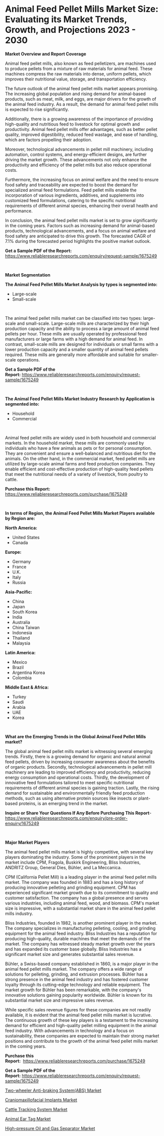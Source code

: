 <p><h1>Animal Feed Pellet Mills Market Size: Evaluating its Market Trends, Growth, and Projections 2023 - 2030</h1></p><p><strong>Market Overview and Report Coverage</strong></p>
<p><p>Animal feed pellet mills, also known as feed pelletizers, are machines used to produce pellets from a mixture of raw materials for animal feed. These machines compress the raw materials into dense, uniform pellets, which improves their nutritional value, storage, and transportation efficiency.</p><p>The future outlook of the animal feed pellet mills market appears promising. The increasing global population and rising demand for animal-based products, such as meat, milk, and eggs, are major drivers for the growth of the animal feed industry. As a result, the demand for animal feed pellet mills is expected to rise significantly.</p><p>Additionally, there is a growing awareness of the importance of providing high-quality and nutritious feed to livestock for optimal growth and productivity. Animal feed pellet mills offer advantages, such as better pellet quality, improved digestibility, reduced feed wastage, and ease of handling, which are factors propelling their adoption.</p><p>Moreover, technological advancements in pellet mill machinery, including automation, control systems, and energy-efficient designs, are further driving the market growth. These advancements not only enhance the productivity and efficiency of the pellet mills but also reduce operational costs.</p><p>Furthermore, the increasing focus on animal welfare and the need to ensure food safety and traceability are expected to boost the demand for specialized animal feed formulations. Feed pellet mills enable the incorporation of various ingredients, additives, and supplements into customized feed formulations, catering to the specific nutritional requirements of different animal species, enhancing their overall health and performance.</p><p>In conclusion, the animal feed pellet mills market is set to grow significantly in the coming years. Factors such as increasing demand for animal-based products, technological advancements, and a focus on animal welfare and food safety are anticipated to drive this growth. The forecasted CAGR of 7.1% during the forecasted period highlights the positive market outlook.</p></p>
<p><strong>Get a Sample PDF of the Report:</strong> <a href="https://www.reliableresearchreports.com/enquiry/request-sample/1675249">https://www.reliableresearchreports.com/enquiry/request-sample/1675249</a></p>
<p>&nbsp;</p>
<p><strong>Market Segmentation</strong></p>
<p><strong>The Animal Feed Pellet Mills Market Analysis by types is segmented into:</strong></p>
<p><ul><li>Large-scale</li><li>Small-scale</li></ul></p>
<p>&nbsp;</p>
<p><p>The animal feed pellet mills market can be classified into two types: large-scale and small-scale. Large-scale mills are characterized by their high production capacity and the ability to process a large amount of animal feed pellets per hour. These mills are usually operated by professional feed manufacturers or large farms with a high demand for animal feed. In contrast, small-scale mills are designed for individuals or small farms with a lower production capacity and a smaller quantity of animal feed pellets required. These mills are generally more affordable and suitable for smaller-scale operations.</p></p>
<p><strong>Get a Sample PDF of the Report:</strong>&nbsp;<a href="https://www.reliableresearchreports.com/enquiry/request-sample/1675249">https://www.reliableresearchreports.com/enquiry/request-sample/1675249</a></p>
<p>&nbsp;</p>
<p><strong>The Animal Feed Pellet Mills Market Industry Research by Application is segmented into:</strong></p>
<p><ul><li>Household</li><li>Commercial</li></ul></p>
<p>&nbsp;</p>
<p><p>Animal feed pellet mills are widely used in both household and commercial markets. In the household market, these mills are commonly used by individuals who have a few animals as pets or for personal consumption. They are convenient and ensure a well-balanced and nutritious diet for the animals. On the other hand, in the commercial market, feed pellet mills are utilized by large-scale animal farms and feed production companies. They enable efficient and cost-effective production of high-quality feed pellets that meet the nutritional needs of a variety of livestock, from poultry to cattle.</p></p>
<p><strong>Purchase this Report:</strong>&nbsp; <a href="https://www.reliableresearchreports.com/purchase/1675249">https://www.reliableresearchreports.com/purchase/1675249</a></p>
<p>&nbsp;</p>
<p><strong>In terms of Region, the Animal Feed Pellet Mills Market Players available by Region are:</strong></p>
<p>
    <p> <strong> North America: </strong>
        <ul>
            <li>United States</li>
            <li>Canada</li>
        </ul>
        </p> 
    <p> <strong> Europe: </strong>
        <ul>
            <li>Germany</li>
            <li>France</li>
            <li>U.K.</li>
            <li>Italy</li>
            <li>Russia</li>
        </ul>
        </p> 
    <p> <strong> Asia-Pacific: </strong>
        <ul>
            <li>China</li>
            <li>Japan</li>
            <li>South Korea</li>
            <li>India</li>
            <li>Australia</li>
            <li>China Taiwan</li>
            <li>Indonesia</li>
            <li>Thailand</li>
            <li>Malaysia</li>
        </ul>
        </p> 
    <p> <strong> Latin America: </strong>
        <ul>
            <li>Mexico</li>
            <li>Brazil</li>
            <li>Argentina Korea</li>
            <li>Colombia</li>
        </ul>
        </p> 
    <p> <strong> Middle East & Africa: </strong>
        <ul>
            <li>Turkey</li>
            <li>Saudi</li>
            <li>Arabia</li>
            <li>UAE</li>
            <li>Korea</li>
        </ul>
    </p>
    </p>
<p>&nbsp;</p>
<p><strong>What are the Emerging Trends in the Global Animal Feed Pellet Mills market?</strong></p>
<p><p>The global animal feed pellet mills market is witnessing several emerging trends. Firstly, there is a growing demand for organic and natural animal feed pellets, driven by increasing consumer awareness about the benefits of organic products. Secondly, technological advancements in pellet mill machinery are leading to improved efficiency and productivity, reducing energy consumption and operational costs. Thirdly, the development of innovative feed formulations tailored to meet specific nutritional requirements of different animal species is gaining traction. Lastly, the rising demand for sustainable and environmentally friendly feed production methods, such as using alternative protein sources like insects or plant-based proteins, is an emerging trend in the market.</p></p>
<p><strong>Inquire or Share Your Questions If Any Before Purchasing This Report</strong>- <a href="https://www.reliableresearchreports.com/enquiry/pre-order-enquiry/1675249">https://www.reliableresearchreports.com/enquiry/pre-order-enquiry/1675249</a></p>
<p>&nbsp;</p>
<p><strong>Major Market Players</strong></p>
<p><p>The animal feed pellet mills market is highly competitive, with several key players dominating the industry. Some of the prominent players in the market include CPM, Fragola, Buskirk Engineering, Bliss Industries, ANDRITZ Group, General Dies, Bühler, and La Meccanica.</p><p>CPM (California Pellet Mill) is a leading player in the animal feed pellet mills market. The company was founded in 1883 and has a long history of producing innovative pelleting and grinding equipment. CPM has experienced significant market growth due to its commitment to quality and customer satisfaction. The company has a global presence and serves various industries, including animal feed, wood, and biomass. CPM's market size is impressive, with a substantial market share in the animal feed pellet mills industry.</p><p>Bliss Industries, founded in 1982, is another prominent player in the market. The company specializes in manufacturing pelleting, cooling, and grinding equipment for the animal feed industry. Bliss Industries has a reputation for producing high-quality, durable machines that meet the demands of the market. The company has witnessed steady market growth over the years and has expanded its customer base globally. Bliss Industries has a significant market size and generates substantial sales revenue.</p><p>Bühler, a Swiss-based company established in 1860, is a major player in the animal feed pellet mills market. The company offers a wide range of solutions for pelleting, grinding, and extrusion processes. Bühler has a strong presence in the animal feed industry and has fostered customer loyalty through its cutting-edge technology and reliable equipment. The market growth for Bühler has been remarkable, with the company's innovative solutions gaining popularity worldwide. Bühler is known for its substantial market size and impressive sales revenue.</p><p>While specific sales revenue figures for these companies are not readily available, it is evident that the animal feed pellet mills market is lucrative. The continuous growth of these key players is a testament to the increasing demand for efficient and high-quality pellet milling equipment in the animal feed industry. With advancements in technology and a focus on sustainability, these companies are expected to maintain their strong market positions and contribute to the growth of the animal feed pellet mills market in the coming years.</p></p>
<p><strong>Purchase this Report:</strong>&nbsp;&nbsp;<a href="https://www.reliableresearchreports.com/purchase/1675249">https://www.reliableresearchreports.com/purchase/1675249</a></p>
<p></p>
<p><strong>Get a Sample PDF of the Report:</strong>&nbsp;<a href="https://www.reliableresearchreports.com/enquiry/request-sample/1675249">https://www.reliableresearchreports.com/enquiry/request-sample/1675249</a></p>
<p><p><a href="https://medium.com/@vincentalvarez1980/two-wheeler-anti-braking-system-abs-market-size-and-market-trends-complete-industry-overview-879dfdeaa5c8">Two-wheeler Anti-braking System(ABS) Market</a></p><p><a href="https://www.linkedin.com/pulse/craniomaxillofacial-implants-market-research-report-provides-caqbf/">Craniomaxillofacial Implants Market</a></p><p><a href="https://github.com/tamvrosiya/Market-Research-Report-List-1/blob/main/cattle-tracking-system-market.md">Cattle Tracking System Market</a></p><p><a href="https://github.com/gaydyna/Market-Research-Report-List-1/blob/main/animal-ear-tag-market.md">Animal Ear Tag Market</a></p><p><a href="https://medium.com/@dennismurphy47/high-pressure-oil-and-gas-separator-market-insights-into-market-cagr-market-trends-and-growth-f19901a5928e">High-pressure Oil and Gas Separator Market</a></p></p>